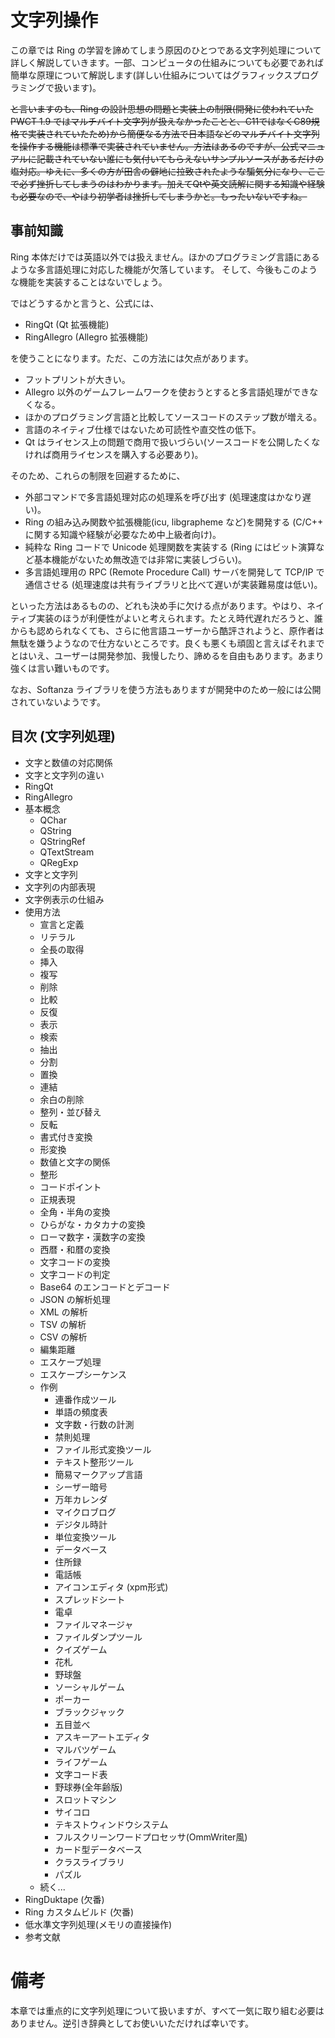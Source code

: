 # 文字列操作

この章では Ring の学習を諦めてしまう原因のひとつである文字列処理について詳しく解説していきます。一部、コンピュータの仕組みについても必要であれば簡単な原理について解説します(詳しい仕組みについてはグラフィックスプログラミングで扱います)。

~~と言いますのも、Ring の設計思想の問題と実装上の制限(開発に使われていた PWCT 1.9 ではマルチバイト文字列が扱えなかったことと、C11ではなくC89規格で実装されていたため)から簡便なる方法で日本語などのマルチバイト文字列を操作する機能は標準で実装されていません。方法はあるのですが、公式マニュアルに記載されていない誰にも気付いてもらえないサンプルソースがあるだけの塩対応。ゆえに、多くの方が田舎の僻地に拉致されたような騙気分になり、ここで必ず挫折してしまうのはわかります。加えてQtや英文読解に関する知識や経験も必要なので、やはり初学者は挫折してしまうかと。もったいないですね。~~

## 事前知識

Ring 本体だけでは英語以外では扱えません。ほかのプログラミング言語にあるような多言語処理に対応した機能が欠落しています。
そして、今後もこのような機能を実装することはないでしょう。

ではどうするかと言うと、公式には、

* RingQt (Qt 拡張機能)
* RingAllegro (Allegro 拡張機能)

を使うことになります。ただ、この方法には欠点があります。

* フットプリントが大きい。
* Allegro 以外のゲームフレームワークを使おうとすると多言語処理ができなくなる。
* ほかのプログラミング言語と比較してソースコードのステップ数が増える。
* 言語のネイティブ仕様ではないため可読性や直交性の低下。
* Qt はライセンス上の問題で商用で扱いづらい(ソースコードを公開したくなければ商用ライセンスを購入する必要あり)。

そのため、これらの制限を回避するために、

* 外部コマンドで多言語処理対応の処理系を呼び出す (処理速度はかなり遅い)。
* Ring の組み込み関数や拡張機能(icu, libgrapheme など)を開発する (C/C++ に関する知識や経験が必要なため中上級者向け)。
* 純粋な Ring コードで Unicode 処理関数を実装する (Ring にはビット演算など基本機能がないため無改造では非常に実装しづらい)。
* 多言語処理用の RPC (Remote Procedure Call) サーバを開発して TCP/IP で通信させる (処理速度は共有ライブラリと比べて遅いが実装難易度は低い)。

といった方法はあるものの、どれも決め手に欠ける点があります。やはり、ネイティブ実装のほうが利便性がよいと考えられます。たとえ時代遅れだろうと、誰からも認められなくても、さらに他言語ユーザーから酷評されようと、原作者は無駄を嫌うようなので仕方ないところです。良くも悪くも頑固と言えばそれまでとはいえ、ユーザーは開発参加、我慢したり、諦めるを自由もあります。あまり強くは言い難いものです。

なお、Softanza ライブラリを使う方法もありますが開発中のため一般には公開されていないようです。

## 目次 (文字列処理)

* 文字と数値の対応関係
* 文字と文字列の違い
* RingQt
* RingAllegro
* 基本概念
  * QChar
  * QString
  * QStringRef
  * QTextStream
  * QRegExp
* 文字と文字列
 * 文字列の内部表現
 * 文字例表示の仕組み
* 使用方法
  * 宣言と定義
  * リテラル
  * 全長の取得
  * 挿入
  * 複写
  * 削除
  * 比較
  * 反復
  * 表示
  * 検索
  * 抽出
  * 分割
  * 置換
  * 連結
  * 余白の削除
  * 整列・並び替え
  * 反転
  * 書式付き変換
  * 形変換
  * 数値と文字の関係
  * 整形
  * コードポイント
  * 正規表現
  * 全角・半角の変換
  * ひらがな・カタカナの変換
  * ローマ数字・漢数字の変換
  * 西暦・和暦の変換
  * 文字コードの変換
  * 文字コードの判定
  * Base64 のエンコードとデコード
  * JSON の解析処理
  * XML の解析
  * TSV の解析
  * CSV の解析
  * 編集距離
  * エスケープ処理
  * エスケープシーケンス
  * 作例
    * 連番作成ツール
    * 単語の頻度表
    * 文字数・行数の計測
    * 禁則処理
    * ファイル形式変換ツール
    * テキスト整形ツール
    * 簡易マークアップ言語
    * シーザー暗号
    * 万年カレンダ
    * マイクロブログ
    * デジタル時計
    * 単位変換ツール
    * データベース
    * 住所録
    * 電話帳
    * アイコンエディタ (xpm形式)
    * スプレッドシート
    * 電卓
    * ファイルマネージャ
    * ファイルダンプツール
    * クイズゲーム
    * 花札
    * 野球盤
    * ソーシャルゲーム
    * ポーカー
    * ブラックジャック
    * 五目並べ
    * アスキーアートエディタ
    * マルバツゲーム
    * ライフゲーム
    * 文字コード表
    * 野球券(全年齢版)
    * スロットマシン
    * サイコロ
    * テキストウィンドウシステム
    * フルスクリーンワードプロセッサ(OmmWriter風)
    * カード型データベース
    * クラスライブラリ
    * パズル
  * 続く...
* RingDuktape (欠番)
* Ring カスタムビルド (欠番)
* 低水準文字列処理(メモリの直接操作)
* 参考文献

# 備考

本章では重点的に文字列処理について扱いますが、すべて一気に取り組む必要はありません。逆引き辞典としてお使いいただければ幸いです。
